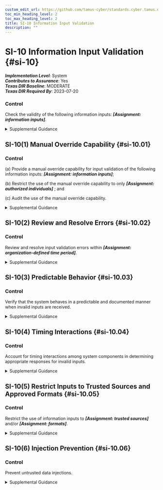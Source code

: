 ```yaml
---
custom_edit_url: https://github.com/tamus-cyber/standards.cyber.tamus.edu/tree/main/static/content/tamus.edu/TAMUS_profile.xml
toc_min_heading_level: 2
toc_max_heading_level: 2
title: SI-10 Information Input Validation
description: ""
---
```


# SI-10 Information Input Validation {#si-10}

_**Implementation Level**_: System\
_**Contributes to Assurance**_: Yes\
_**Texas DIR Baseline**_: MODERATE\
_**Texas DIR Required By**_: 2023-07-20

### Control

Check the validity of the following information inputs: _**[Assignment: information inputs]**_.

<details>
  <summary>Supplemental Guidance</summary>

Check the validity of the following information inputs: _**[Assignment: information inputs]**_.

</details>

## SI-10(1) Manual Override Capability {#si-10.01}

### Control

(a) Provide a manual override capability for input validation of the following information inputs: _**[Assignment: information inputs]**_;

(b) Restrict the use of the manual override capability to only _**[Assignment: authorized individuals]**_ ; and

(c) Audit the use of the manual override capability.

<details>
  <summary>Supplemental Guidance</summary>

(a) Provide a manual override capability for input validation of the following information inputs: _**[Assignment: information inputs]**_;

(b) Restrict the use of the manual override capability to only _**[Assignment: authorized individuals]**_ ; and

(c) Audit the use of the manual override capability.

</details>

## SI-10(2) Review and Resolve Errors {#si-10.02}

### Control

Review and resolve input validation errors within _**[Assignment: organization-defined time period]**_.

<details>
  <summary>Supplemental Guidance</summary>

Review and resolve input validation errors within _**[Assignment: organization-defined time period]**_.

</details>

## SI-10(3) Predictable Behavior {#si-10.03}

### Control

Verify that the system behaves in a predictable and documented manner when invalid inputs are received.

<details>
  <summary>Supplemental Guidance</summary>

Verify that the system behaves in a predictable and documented manner when invalid inputs are received.

</details>

## SI-10(4) Timing Interactions {#si-10.04}

### Control

Account for timing interactions among system components in determining appropriate responses for invalid inputs.

<details>
  <summary>Supplemental Guidance</summary>

Account for timing interactions among system components in determining appropriate responses for invalid inputs.

</details>

## SI-10(5) Restrict Inputs to Trusted Sources and Approved Formats {#si-10.05}

### Control

Restrict the use of information inputs to _**[Assignment: trusted sources]**_ and/or _**[Assignment: formats]**_.

<details>
  <summary>Supplemental Guidance</summary>

Restrict the use of information inputs to _**[Assignment: trusted sources]**_ and/or _**[Assignment: formats]**_.

</details>

## SI-10(6) Injection Prevention {#si-10.06}

### Control

Prevent untrusted data injections.

<details>
  <summary>Supplemental Guidance</summary>

Prevent untrusted data injections.

</details>

